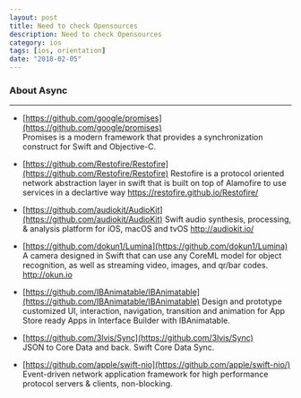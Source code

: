 ```yaml
---
layout: post
title: Need to check Opensources
description: Need to check Opensources
category: ios
tags: [ios, orientation]
date: "2018-02-05"
---
```


### About Async
-----

* [https://github.com/google/promises](https://github.com/google/promises)  
  Promises is a modern framework that provides a synchronization construct for Swift and Objective-C.

* [https://github.com/Restofire/Restofire](https://github.com/Restofire/Restofire)
  Restofire is a protocol oriented network abstraction layer in swift that is built on top of Alamofire to use services in a declartive way https://restofire.github.io/Restofire/

* [https://github.com/audiokit/AudioKit](https://github.com/audiokit/AudioKit)
  Swift audio synthesis, processing, & analysis platform for iOS, macOS and tvOS http://audiokit.io/

* [https://github.com/dokun1/Lumina](https://github.com/dokun1/Lumina)
  A camera designed in Swift that can use any CoreML model for object recognition, as well as streaming video, images, and qr/bar codes. http://okun.io

* [https://github.com/IBAnimatable/IBAnimatable](https://github.com/IBAnimatable/IBAnimatable)
  Design and prototype customized UI, interaction, navigation, transition and animation for App Store ready Apps in Interface Builder with IBAnimatable.

* [https://github.com/3lvis/Sync](https://github.com/3lvis/Sync)  
  JSON to Core Data and back. Swift Core Data Sync.

* [https://github.com/apple/swift-nio](https://github.com/apple/swift-nio/)
  Event-driven network application framework for high performance protocol servers & clients, non-blocking.
